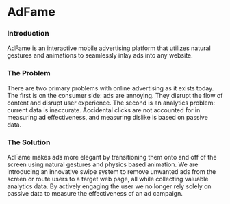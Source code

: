 AdFame
======
### Introduction
AdFame is an interactive mobile advertising platform that utilizes natural gestures and animations to seamlessly inlay ads into any website.

### The Problem
There are two primary problems with online advertising as it exists today. The first is on the consumer side: ads are annoying. They disrupt the flow of content and disrupt user experience. The second is an analytics problem: current data is inaccurate. Accidental clicks are not accounted for in measuring ad effectiveness, and measuring dislike is based on passive data.

### The Solution
AdFame makes ads more elegant by transitioning them onto and off of the screen using natural gestures and physics based animation. We are introducing an innovative swipe system to remove unwanted ads from the screen or route users to a target web page, all while collecting valuable analytics data. By actively engaging the user we no longer rely solely on passive data to measure the effectiveness of an ad campaign.